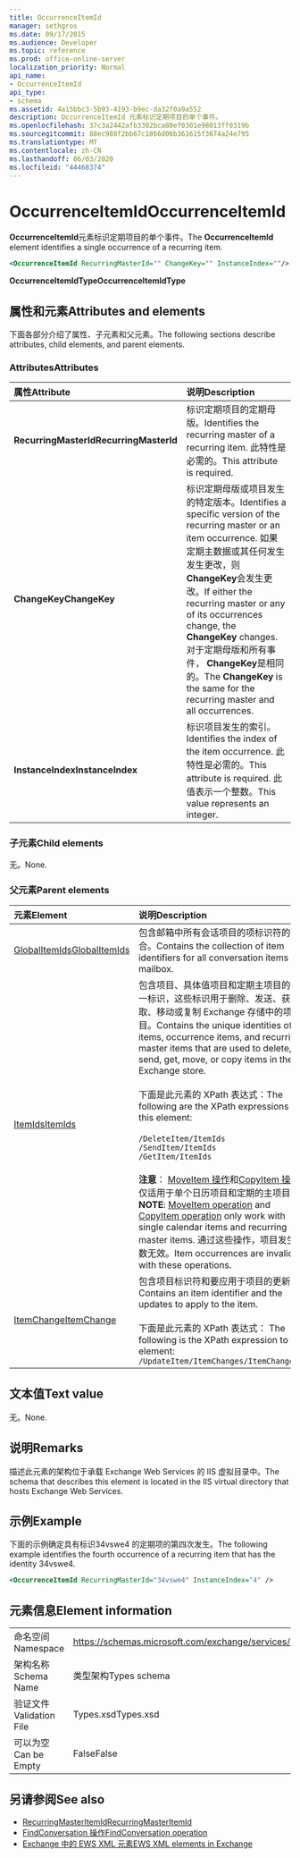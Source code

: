 ```yaml
---
title: OccurrenceItemId
manager: sethgros
ms.date: 09/17/2015
ms.audience: Developer
ms.topic: reference
ms.prod: office-online-server
localization_priority: Normal
api_name:
- OccurrenceItemId
api_type:
- schema
ms.assetid: 4a15bbc3-5b93-4193-b9ec-da32f0a9a552
description: OccurrenceItemId 元素标识定期项目的单个事件。
ms.openlocfilehash: 37c3a2442afb3302bca88ef0301e98013ff0319b
ms.sourcegitcommit: 88ec988f2bb67c1866d06b361615f3674a24e795
ms.translationtype: MT
ms.contentlocale: zh-CN
ms.lasthandoff: 06/03/2020
ms.locfileid: "44468374"
---
```

# <a name="occurrenceitemid"></a><span data-ttu-id="d59f5-103">OccurrenceItemId</span><span class="sxs-lookup"><span data-stu-id="d59f5-103">OccurrenceItemId</span></span>

<span data-ttu-id="d59f5-104">**OccurrenceItemId**元素标识定期项目的单个事件。</span><span class="sxs-lookup"><span data-stu-id="d59f5-104">The **OccurrenceItemId** element identifies a single occurrence of a recurring item.</span></span> 
  
```XML
<OccurrenceItemId RecurringMasterId="" ChangeKey="" InstanceIndex=""/>
```

<span data-ttu-id="d59f5-105">**OccurrenceItemIdType**</span><span class="sxs-lookup"><span data-stu-id="d59f5-105">**OccurrenceItemIdType**</span></span>

## <a name="attributes-and-elements"></a><span data-ttu-id="d59f5-106">属性和元素</span><span class="sxs-lookup"><span data-stu-id="d59f5-106">Attributes and elements</span></span>

<span data-ttu-id="d59f5-107">下面各部分介绍了属性、子元素和父元素。</span><span class="sxs-lookup"><span data-stu-id="d59f5-107">The following sections describe attributes, child elements, and parent elements.</span></span>
  
### <a name="attributes"></a><span data-ttu-id="d59f5-108">Attributes</span><span class="sxs-lookup"><span data-stu-id="d59f5-108">Attributes</span></span>

|<span data-ttu-id="d59f5-109">**属性**</span><span class="sxs-lookup"><span data-stu-id="d59f5-109">**Attribute**</span></span>|<span data-ttu-id="d59f5-110">**说明**</span><span class="sxs-lookup"><span data-stu-id="d59f5-110">**Description**</span></span>|
|:-----|:-----|
|<span data-ttu-id="d59f5-111">**RecurringMasterId**</span><span class="sxs-lookup"><span data-stu-id="d59f5-111">**RecurringMasterId**</span></span> <br/> |<span data-ttu-id="d59f5-112">标识定期项目的定期母版。</span><span class="sxs-lookup"><span data-stu-id="d59f5-112">Identifies the recurring master of a recurring item.</span></span> <span data-ttu-id="d59f5-113">此特性是必需的。</span><span class="sxs-lookup"><span data-stu-id="d59f5-113">This attribute is required.</span></span>  <br/> |
|<span data-ttu-id="d59f5-114">**ChangeKey**</span><span class="sxs-lookup"><span data-stu-id="d59f5-114">**ChangeKey**</span></span> <br/> |<span data-ttu-id="d59f5-115">标识定期母版或项目发生的特定版本。</span><span class="sxs-lookup"><span data-stu-id="d59f5-115">Identifies a specific version of the recurring master or an item occurrence.</span></span> <span data-ttu-id="d59f5-116">如果定期主数据或其任何发生发生更改，则**ChangeKey**会发生更改。</span><span class="sxs-lookup"><span data-stu-id="d59f5-116">If either the recurring master or any of its occurrences change, the **ChangeKey** changes.</span></span> <span data-ttu-id="d59f5-117">对于定期母版和所有事件， **ChangeKey**是相同的。</span><span class="sxs-lookup"><span data-stu-id="d59f5-117">The **ChangeKey** is the same for the recurring master and all occurrences.</span></span>  <br/> |
|<span data-ttu-id="d59f5-118">**InstanceIndex**</span><span class="sxs-lookup"><span data-stu-id="d59f5-118">**InstanceIndex**</span></span> <br/> |<span data-ttu-id="d59f5-119">标识项目发生的索引。</span><span class="sxs-lookup"><span data-stu-id="d59f5-119">Identifies the index of the item occurrence.</span></span> <span data-ttu-id="d59f5-120">此特性是必需的。</span><span class="sxs-lookup"><span data-stu-id="d59f5-120">This attribute is required.</span></span> <span data-ttu-id="d59f5-121">此值表示一个整数。</span><span class="sxs-lookup"><span data-stu-id="d59f5-121">This value represents an integer.</span></span>  <br/> |
   
### <a name="child-elements"></a><span data-ttu-id="d59f5-122">子元素</span><span class="sxs-lookup"><span data-stu-id="d59f5-122">Child elements</span></span>

<span data-ttu-id="d59f5-123">无。</span><span class="sxs-lookup"><span data-stu-id="d59f5-123">None.</span></span>
  
### <a name="parent-elements"></a><span data-ttu-id="d59f5-124">父元素</span><span class="sxs-lookup"><span data-stu-id="d59f5-124">Parent elements</span></span>

|<span data-ttu-id="d59f5-125">**元素**</span><span class="sxs-lookup"><span data-stu-id="d59f5-125">**Element**</span></span>|<span data-ttu-id="d59f5-126">**说明**</span><span class="sxs-lookup"><span data-stu-id="d59f5-126">**Description**</span></span>|
|:-----|:-----|
|[<span data-ttu-id="d59f5-127">GlobalItemIds</span><span class="sxs-lookup"><span data-stu-id="d59f5-127">GlobalItemIds</span></span>](globalitemids.md) <br/> |<span data-ttu-id="d59f5-128">包含邮箱中所有会话项目的项标识符的集合。</span><span class="sxs-lookup"><span data-stu-id="d59f5-128">Contains the collection of item identifiers for all conversation items in a mailbox.</span></span>  <br/> |
|[<span data-ttu-id="d59f5-129">ItemIds</span><span class="sxs-lookup"><span data-stu-id="d59f5-129">ItemIds</span></span>](itemids.md) <br/> | <span data-ttu-id="d59f5-130">包含项目、具体值项目和定期主项目的唯一标识，这些标识用于删除、发送、获取、移动或复制 Exchange 存储中的项目。</span><span class="sxs-lookup"><span data-stu-id="d59f5-130">Contains the unique identities of items, occurrence items, and recurring master items that are used to delete, send, get, move, or copy items in the Exchange store.</span></span> <br/><br/><span data-ttu-id="d59f5-131">下面是此元素的 XPath 表达式：</span><span class="sxs-lookup"><span data-stu-id="d59f5-131">The following are the XPath expressions to this element:</span></span> <br/><br/>  `/DeleteItem/ItemIds` <br/>  `/SendItem/ItemIds` <br/>  `/GetItem/ItemIds` <br/><br/><span data-ttu-id="d59f5-132">**注意**： [MoveItem 操作](moveitem-operation.md)和[CopyItem 操作](copyitem-operation.md)仅适用于单个日历项目和定期的主项目。</span><span class="sxs-lookup"><span data-stu-id="d59f5-132">**NOTE**: [MoveItem operation](moveitem-operation.md) and [CopyItem operation](copyitem-operation.md) only work with single calendar items and recurring master items.</span></span> <span data-ttu-id="d59f5-133">通过这些操作，项目发生次数无效。</span><span class="sxs-lookup"><span data-stu-id="d59f5-133">Item occurrences are invalid with these operations.</span></span>           |
|[<span data-ttu-id="d59f5-134">ItemChange</span><span class="sxs-lookup"><span data-stu-id="d59f5-134">ItemChange</span></span>](itemchange.md) <br/> |<span data-ttu-id="d59f5-135">包含项目标识符和要应用于项目的更新。</span><span class="sxs-lookup"><span data-stu-id="d59f5-135">Contains an item identifier and the updates to apply to the item.</span></span><br/><br/> <span data-ttu-id="d59f5-136">下面是此元素的 XPath 表达式： </span><span class="sxs-lookup"><span data-stu-id="d59f5-136">The following is the XPath expression to this element:</span></span>  <br/>  `/UpdateItem/ItemChanges/ItemChange[i]` <br/> |
   
## <a name="text-value"></a><span data-ttu-id="d59f5-137">文本值</span><span class="sxs-lookup"><span data-stu-id="d59f5-137">Text value</span></span>

<span data-ttu-id="d59f5-138">无。</span><span class="sxs-lookup"><span data-stu-id="d59f5-138">None.</span></span>
  
## <a name="remarks"></a><span data-ttu-id="d59f5-139">说明</span><span class="sxs-lookup"><span data-stu-id="d59f5-139">Remarks</span></span>

<span data-ttu-id="d59f5-140">描述此元素的架构位于承载 Exchange Web Services 的 IIS 虚拟目录中。</span><span class="sxs-lookup"><span data-stu-id="d59f5-140">The schema that describes this element is located in the IIS virtual directory that hosts Exchange Web Services.</span></span>
  
## <a name="example"></a><span data-ttu-id="d59f5-141">示例</span><span class="sxs-lookup"><span data-stu-id="d59f5-141">Example</span></span>

<span data-ttu-id="d59f5-142">下面的示例确定具有标识34vswe4 的定期项的第四次发生。</span><span class="sxs-lookup"><span data-stu-id="d59f5-142">The following example identifies the fourth occurrence of a recurring item that has the identity 34vswe4.</span></span>
  
```XML
<OccurrenceItemId RecurringMasterId="34vswe4" InstanceIndex="4" />
```

## <a name="element-information"></a><span data-ttu-id="d59f5-143">元素信息</span><span class="sxs-lookup"><span data-stu-id="d59f5-143">Element information</span></span>

|||
|:-----|:-----|
|<span data-ttu-id="d59f5-144">命名空间</span><span class="sxs-lookup"><span data-stu-id="d59f5-144">Namespace</span></span>  <br/> |https://schemas.microsoft.com/exchange/services/2006/types  <br/> |
|<span data-ttu-id="d59f5-145">架构名称</span><span class="sxs-lookup"><span data-stu-id="d59f5-145">Schema Name</span></span>  <br/> |<span data-ttu-id="d59f5-146">类型架构</span><span class="sxs-lookup"><span data-stu-id="d59f5-146">Types schema</span></span>  <br/> |
|<span data-ttu-id="d59f5-147">验证文件</span><span class="sxs-lookup"><span data-stu-id="d59f5-147">Validation File</span></span>  <br/> |<span data-ttu-id="d59f5-148">Types.xsd</span><span class="sxs-lookup"><span data-stu-id="d59f5-148">Types.xsd</span></span>  <br/> |
|<span data-ttu-id="d59f5-149">可以为空</span><span class="sxs-lookup"><span data-stu-id="d59f5-149">Can be Empty</span></span>  <br/> |<span data-ttu-id="d59f5-150">False</span><span class="sxs-lookup"><span data-stu-id="d59f5-150">False</span></span>  <br/> |
   
## <a name="see-also"></a><span data-ttu-id="d59f5-151">另请参阅</span><span class="sxs-lookup"><span data-stu-id="d59f5-151">See also</span></span>

- [<span data-ttu-id="d59f5-152">RecurringMasterItemId</span><span class="sxs-lookup"><span data-stu-id="d59f5-152">RecurringMasterItemId</span></span>](recurringmasteritemid.md)
- [<span data-ttu-id="d59f5-153">FindConversation 操作</span><span class="sxs-lookup"><span data-stu-id="d59f5-153">FindConversation operation</span></span>](findconversation-operation.md)
- [<span data-ttu-id="d59f5-154">Exchange 中的 EWS XML 元素</span><span class="sxs-lookup"><span data-stu-id="d59f5-154">EWS XML elements in Exchange</span></span>](ews-xml-elements-in-exchange.md)

